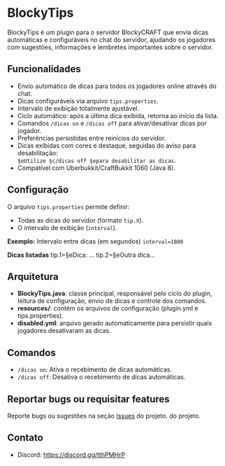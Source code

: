 # BlockyTips

BlockyTips é um plugin para o servidor BlockyCRAFT que envia dicas automáticas e configuráveis no chat do servidor, ajudando os jogadores com sugestões, informações e lembretes importantes sobre o servidor.

## Funcionalidades

- Envio automático de dicas para todos os jogadores online através do chat.
- Dicas configuráveis via arquivo `tips.properties`.
- Intervalo de exibição totalmente ajustável.
- Ciclo automático: após a última dica exibida, retorna ao início da lista.
- Comandos `/dicas on` e `/dicas off` para ativar/desativar dicas por jogador.
- Preferências persistidas entre reinícios do servidor.
- Dicas exibidas com cores e destaque, seguidas do aviso para desabilitação:  
  `§eUtilize §c/dicas off §epara desabilitar as dicas.`
- Compatível com Uberbukkit/CraftBukkit 1060 (Java 8).

## Configuração

O arquivo `tips.properties` permite definir:
- Todas as dicas do servidor (formato `tip.X`).
- O intervalo de exibição (`interval`).

**Exemplo:**
Intervalo entre dicas (em segundos)
`interval=1800`

**Dicas listadas**
tip.1=§eDica: ...
tip.2=§eOutra dica...


## Arquitetura

- **BlockyTips.java**: classe principal, responsável pelo ciclo do plugin, leitura de configuração, envio de dicas e controle dos comandos.
- **resources/**: contém os arquivos de configuração (plugin.yml e tips.properties).
- **disabled.yml**: arquivo gerado automaticamente para persistir quais jogadores desativaram as dicas.

## Comandos

- `/dicas on`: Ativa o recebimento de dicas automáticas.
- `/dicas off`: Desativa o recebimento de dicas automáticas.

## Reportar bugs ou requisitar features

Reporte bugs ou sugestões na seção [Issues](https://github.com/andradecore/BlockyTips/issues) do projeto. do projeto.

## Contato

- Discord: https://discord.gg/tthPMHrP